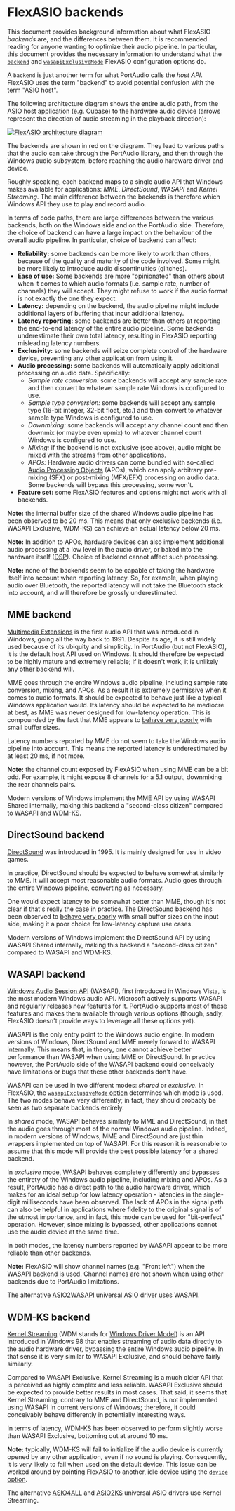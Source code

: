 # FlexASIO backends

This document provides background information about what FlexASIO *backends*
are, and the differences between them. It is recommended reading for anyone
wanting to optimize their audio pipeline. In particular, this document provides
the necessary information to understand what the [`backend`][backend] and
[`wasapiExclusiveMode`][wasapiExclusiveMode] FlexASIO configuration options do.

A `backend` is just another term for what PortAudio calls the *host API*.
FlexASIO uses the term "backend" to avoid potential confusion with the term
"ASIO host".

The following architecture diagram shows the entire audio path, from the ASIO
host application (e.g. Cubase) to the hardware audio device (arrows represent
the direction of audio streaming in the playback direction):

[![FlexASIO architecture diagram][diagram]][diagram]

The backends are shown in red on the diagram. They lead to various paths that
the audio can take through the PortAudio library, and then through the Windows
audio subsystem, before reaching the audio hardware driver and device.

Roughly speaking, each backend maps to a single audio API that Windows makes
available for applications: *MME*, *DirectSound*, *WASAPI* and *Kernel
Streaming*. The main difference between the backends is therefore which Windows
API they use to play and record audio.

In terms of code paths, there are large differences between the various
backends, both on the Windows side and on the PortAudio side. Therefore, the
choice of backend can have a large impact on the behaviour of the overall audio
pipeline. In particular, choice of backend can affect:

- **Reliability:** some backends can be more likely to work than others, because
  of the quality and maturity of the code involved. Some might be more likely
  to introduce audio discontinuities (glitches).
- **Ease of use:** Some backends are more "opinionated" than others about when
  it comes to which audio formats (i.e. sample rate, number of channels) they
  will accept. They might refuse to work if the audio format is not exactly the
  one they expect.
- **Latency:** depending on the backend, the audio pipeline might include
  additional layers of buffering that incur additional latency.
- **Latency reporting:** some backends are better than others at reporting the
  end-to-end latency of the entire audio pipeline. Some backends underestimate
  their own total latency, resulting in FlexASIO reporting misleading latency
  numbers.
- **Exclusivity:** some backends will seize complete control of the hardware
  device, preventing any other application from using it.
- **Audio processing:** some backends will automatically apply additional
  processing on audio data. Specifically:
  - *Sample rate conversion:* some backends will accept any sample rate and then
    convert to whatever sample rate Windows is configured to use.
  - *Sample type conversion:* some backends will accept any sample type (16-bit
    integer, 32-bit float, etc.) and then convert to whatever sample type
    Windows is configured to use.
  - *Downmixing:* some backends will accept any channel count and then downmix
  (or maybe even upmix) to whatever channel count Windows is configured to use.
  - *Mixing:* if the backend is not exclusive (see above), audio might be mixed
    with the streams from other applications.
  - *APOs:* Hardware audio drivers can come bundled with so-called [Audio
    Processing Objects][] (APOs), which can apply arbitrary pre-mixing (SFX) or
    post-mixing (MFX/EFX) processing on audio data. Some backends will bypass
    this processing, some won't.
- **Feature set:** some FlexASIO features and options might not work with all
  backends.

**Note:** the internal buffer size of the shared Windows audio pipeline has been
observed to be 20 ms. This means that only exclusive backends (i.e. WASAPI
Exclusive, WDM-KS) can achieve an actual latency below 20 ms.

**Note:** In addition to APOs, hardware devices can also implement additional
audio processing at a low level in the audio driver, or baked into the hardware
itself ([DSP][]). Choice of backend cannot affect such processing.

**Note:** none of the backends seem to be capable of taking the hardware itself
into account when reporting latency. So, for example, when playing audio over
Bluetooth, the reported latency will not take the Bluetooth stack into account,
and will therefore be grossly underestimated.

## MME backend

[Multimedia Extensions][] is the first audio API that was introduced in Windows,
going all the way back to 1991. Despite its age, it is still widely used because
of its ubiquity and simplicity. In PortAudio (but not FlexASIO), it is the
default host API used on Windows. It should therefore be expected to be highly
mature and extremely reliable; if it doesn't work, it is unlikely any other
backend will.

MME goes through the entire Windows audio pipeline, including sample rate
conversion, mixing, and APOs. As a result it is extremely permissive when it
comes to audio formats. It should be expected to behave just like a typical
Windows application would. Its latency should be expected to be mediocre at
best, as MME was never designed for low-latency operation. This is compounded by
the fact that MME appears to [behave very poorly][issue30] with small buffer
sizes.

Latency numbers reported by MME do not seem to take the Windows audio pipeline
into account. This means the reported latency is underestimated by at least 20
ms, if not more.

**Note:** the channel count exposed by FlexASIO when using MME can be a bit odd.
For example, it might expose 8 channels for a 5.1 output, downmixing the rear
channels pairs.

Modern versions of Windows implement the MME API by using WASAPI Shared
internally, making this backend a "second-class citizen" compared to WASAPI and
WDM-KS.

## DirectSound backend

[DirectSound][] was introduced in 1995. It is mainly designed for use in video
games.

In practice, DirectSound should be expected to behave somewhat similarly to MME.
It will accept most reasonable audio formats. Audio goes through the entire
Windows pipeline, converting as necessary.

One would expect latency to be somewhat better than MME, though it's not clear
if that's really the case in practice. The DirectSound backend has been observed
to [behave very poorly][issue29] with small buffer sizes on the input side,
making it a poor choice for low-latency capture use cases.

Modern versions of Windows implement the DirectSound API by using WASAPI Shared
internally, making this backend a "second-class citizen" compared to WASAPI and
WDM-KS.

## WASAPI backend

[Windows Audio Session API][] (WASAPI), first introduced in Windows Vista, is
the most modern Windows audio API. Microsoft actively supports WASAPI and
regularly releases new features for it. PortAudio supports most of these
features and makes them available through various options (though, sadly,
FlexASIO doesn't provide ways to leverage all these options yet).

WASAPI is the only entry point to the Windows audio engine. In modern versions
of Windows, DirectSound and MME merely forward to WASAPI internally. This means
that, in theory, one cannot achieve better performance than WASAPI when using
MME or DirectSound. In practice however, the PortAudio side of the WASAPI
backend could conceivably have limitations or bugs that these other backends
don't have.

WASAPI can be used in two different modes: *shared* or *exclusive*. In FlexASIO,
the [`wasapiExclusiveMode` option][wasapiExclusiveMode] determines which mode is
used. The two modes behave very differently; in fact, they should probably be
seen as two separate backends entirely.

In *shared* mode, WASAPI behaves similarly to MME and DirectSound, in that the
audio goes through most of the normal Windows audio pipeline. Indeed, in
modern versions of Windows, MME and DirectSound are just thin wrappers
implemented on top of WASAPI. For this reason it is reasonable to assume that
this mode will provide the best possible latency for a shared backend.

In *exclusive* mode, WASAPI behaves completely differently and bypasses the
entirety of the Windows audio pipeline, including mixing and APOs. As a result,
PortAudio has a direct path to the audio hardware driver, which makes for an
ideal setup for low latency operation - latencies in the single-digit
milliseconds have been observed. The lack of APOs in the signal path can
also be helpful in applications where fidelity to the original signal is of the
utmost importance, and in fact, this mode can be used for "bit-perfect"
operation. However, since mixing is bypassed, other applications cannot use the
audio device at the same time.

In both modes, the latency numbers reported by WASAPI appear to be more reliable
than other backends.

**Note:** FlexASIO will show channel names (e.g. "Front left") when the WASAPI
backend is used. Channel names are not shown when using other backends due to
PortAudio limitations.

The alternative [ASIO2WASAPI][] universal ASIO driver uses WASAPI.

## WDM-KS backend

[Kernel Streaming][] (WDM stands for [Windows Driver Model][]) is an API
introduced in Windows 98 that enables streaming of audio data directly to the
audio hardware driver, bypassing the entire Windows audio pipeline. In that
sense it is very similar to WASAPI Exclusive, and should behave fairly
similarly.

Compared to WASAPI Exclusive, Kernel Streaming is a much older API that is
perceived as highly complex and less reliable. WASAPI Exclusive should be
expected to provide better results in most cases. That said, it seems that
Kernel Streaming, contrary to MME and DirectSound, is not implemented using
WASAPI in current versions of Windows; therefore, it could conceivably behave
differently in potentially interesting ways.

In terms of latency, WDM-KS has been observed to perform slightly worse than
WASAPI Exclusive, bottoming out at around 10 ms.

**Note:** typically, WDM-KS will fail to initialize if the audio device is
currently opened by any other application, even if no sound is playing.
Consequently, it is very likely to fail when used on the default device. This
issue can be worked around by pointing FlexASIO to another, idle device using
the [`device` option][device].

The alternative [ASIO4ALL][] and [ASIO2KS][] universal ASIO drivers use Kernel
Streaming.

[ASIO2WASAPI]: https://github.com/levmin/ASIO2WASAPI
[ASIO2KS]: http://www.asio2ks.de/
[ASIO4ALL]: http://www.asio4all.org/
[Audio Processing Objects]: https://docs.microsoft.com/en-us/windows-hardware/drivers/audio/audio-processing-object-architecture
[backend]: CONFIGURATION.md#option-backend
[device]: CONFIGURATION.md#option-device
[DirectSound]: https://en.wikipedia.org/wiki/DirectSound
[DSP]: https://en.wikipedia.org/wiki/Digital_signal_processor
[issue29]: https://github.com/dechamps/FlexASIO/issues/29
[issue30]: https://github.com/dechamps/FlexASIO/issues/30
[Kernel Streaming]: https://en.wikipedia.org/wiki/Windows_legacy_audio_components#Kernel_Streaming
[Multimedia Extensions]: https://en.wikipedia.org/wiki/Windows_legacy_audio_components#Multimedia_Extensions_(MME)
[portaudio]: http://www.portaudio.com/
[wasapiExclusiveMode]: CONFIGURATION.md#option-wasapiExclusiveMode
[Windows Audio Session API]: https://docs.microsoft.com/en-us/windows/desktop/coreaudio/wasapi
[Windows Driver Model]: https://en.wikipedia.org/wiki/Windows_Driver_Model
[WDM-KS issue]: https://github.com/dechamps/FlexASIO/issues/21

<!-- Use the converter at http://gravizo.com/ to recover the source code of this
graph. -->
[diagram]: https://g.gravizo.com/svg?digraph%20G%20%7B%0A%09rankdir%3D%22LR%22%0A%09style%3D%22dashed%22%0A%09fontname%3D%22sans-serif%22%0A%09node%5Bfontname%3D%22sans-serif%22%5D%0A%0A%09subgraph%20clusterApplicationProcess%20%7B%0A%09%09label%3D%22Application%20process%22%0A%0A%09%09Host%5Blabel%3D%22ASIO%20host%20application%22%5D%0A%0A%09%09subgraph%20clusterFlexASIO%20%7B%0A%09%09%09label%3D%22FlexASIO%22%0A%09%09%09FlexASIO%5Blabel%3D%22ASIO%20driver%22%5D%0A%0A%09%09%09subgraph%20clusterPortAudio%20%7B%0A%09%09%09%09label%3D%22PortAudio%22%0A%0A%09%09%09%09PortAudio%5Blabel%20%3D%20%22Frontend%22%5D%0A%09%09%09%09subgraph%20%7B%0A%09%09%09%09%09rank%3D%22same%22%0A%09%09%09%09%09node%20%5Bcolor%3D%22red%22%3B%20penwidth%3D3%5D%0A%0A%20%20%20%20%20%20%20%20%20%20%20%20%20%20%20%20%20%20%20%20PortAudioMME%5Blabel%3D%22MME%22%5D%0A%09%09%09%09%09PortAudioDirectSound%5Blabel%3D%22DirectSound%22%5D%0A%20%20%20%20%20%20%20%20%20%20%20%20%20%20%20%20%20%20%20%20PortAudioWASAPI%5Blabel%3D%22WASAPI%22%5D%0A%09%09%09%09%09PortAudioWDMKS%5Blabel%3D%22WDM-KS%22%5D%0A%09%09%09%09%7D%0A%09%09%09%7D%0A%09%09%7D%0A%09%7D%0A%0A%09subgraph%20clusterWindows%20%7B%0A%09%09label%3D%22Windows%20audio%20subsystem%22%0A%09%09subgraph%20%7B%0A%09%09%09rank%3D%22same%22%0A%09%09%09MME%0A%09%09%09DirectSound%0A%09%09%09%0A%09%09%7D%0A%09%09subgraph%20%7B%0A%09%09%09rank%3D%22same%22%0A%09%09%09WASAPIShared%5Blabel%3D%22WASAPI%20(shared)%22%5D%0A%09%09%09WASAPIExclusive%5Blabel%3D%22WASAPI%20(exclusive)%22%5D%0A%09%09%09WDMKS%5Blabel%3D%22Kernel%20Streaming%22%5D%0A%09%09%7D%0A%0A%09%09PreMix%5Blabel%3D%22Pre-mix%20APOs%22%5D%0A%09%09Mix%5Blabel%3D%22Mixing%22%5D%0A%09%09PostMix%5Blabel%3D%22Post-mix%20APOs%22%5D%0A%09%7D%0A%0A%09subgraph%20clusterHardware%20%7B%0A%09%09label%3D%22Audio%20hardware%22%0A%09%09HardwareDriver%5Blabel%3D%22Driver%22%5D%0A%09%09HardwareDevice%5Blabel%3D%22Device%22%5D%0A%09%7D%0A%0A%09Host-%3EFlexASIO%0A%09FlexASIO-%3EPortAudio%0A%0A%09PortAudio-%3E%7B%0A%09%09PortAudioMME%0A%09%09PortAudioDirectSound%0A%09%09PortAudioWASAPI%0A%09%09PortAudioWDMKS%0A%09%7D%0A%0A%09PortAudioMME-%3EMME%0A%09PortAudioDirectSound-%3EDirectSound%0A%09PortAudioWASAPI-%3EWASAPIShared%0A%09PortAudioWASAPI-%3EWASAPIExclusive%0A%09PortAudioWDMKS-%3EWDMKS%0A%0A%09MME-%3EWASAPIShared%0A%09DirectSound-%3EWASAPIShared%0A%09%0A%09WASAPIShared-%3EPreMix%0A%09WASAPIExclusive-%3EHardwareDriver%0A%09PreMix-%3EMix%0A%09Mix-%3EPostMix%0A%09PostMix-%3EHardwareDriver%0A%09%0A%09WDMKS-%3EHardwareDriver%0A%09%0A%09HardwareDriver-%3EHardwareDevice%0A%7D%0A
